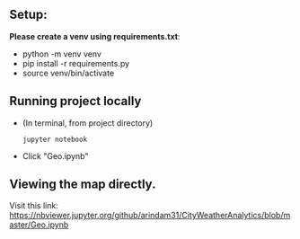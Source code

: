 ## Setup:

**Please create a venv using requirements.txt**:
- python -m venv venv
- pip install -r requirements.py
- source venv/bin/activate

## Running project locally

- (In terminal, from project directory)
  
  `jupyter notebook`

- Click "Geo.ipynb"

## Viewing the map directly.

Visit this link:
https://nbviewer.jupyter.org/github/arindam31/CityWeatherAnalytics/blob/master/Geo.ipynb
